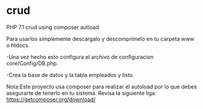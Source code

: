 # crud
PHP 7.1 crud using composer autload 

Para usarlos simplemente descargalo y descomprimelo en tu carpeta www o htdocs.

-Una vez hecho esto configura el archivo de configuracion core/Config/DB.php.

-Crea la base de datos y la tabla empleados y listo.

Nota:Este proyecto usa composer para realizar el autoload por lo que debes asegurarte de tenerlo en tu sistema. Revisa la siguiente liga: 
https://getcomposer.org/download/
